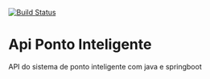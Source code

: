 [![Build Status](https://travis-ci.org/julionietto/ponto-inteligente-api.svg?branch=master)](https://travis-ci.org/julionietto/ponto-inteligente-api)
# Api Ponto Inteligente
API do sistema de ponto inteligente com java e springboot
